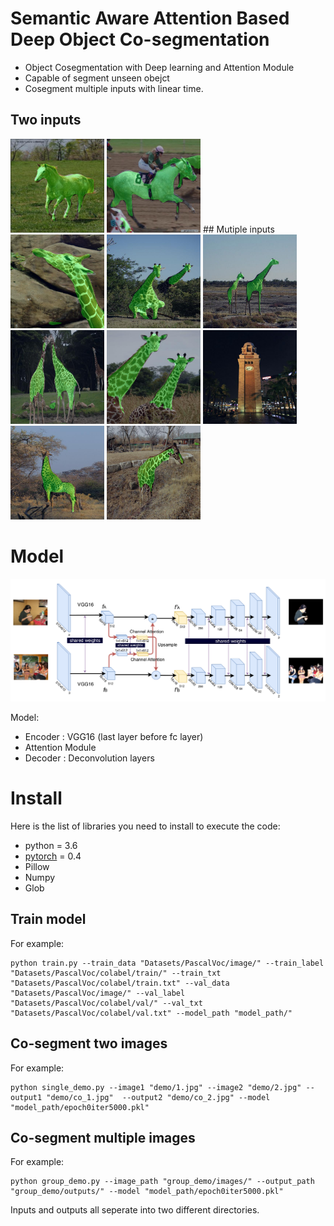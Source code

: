 # Semantic Aware Attention Based Deep Object Co-segmentation

  - Object Cosegmentation with Deep learning and Attention Module
  - Capable of segment unseen obejct
  - Cosegment multiple inputs with linear time.
 
 ## Two inputs
<img src="demo/co_1.jpg" width="150">
<img src="demo/co_2.jpg" width="150">
 ## Mutiple inputs
<img src="group_demo/outputs/co_0.jpg" width="150">
<img src="group_demo/outputs/co_1.jpg" width="150">
<img src="group_demo/outputs/co_2.jpg" width="150">
<img src="group_demo/outputs/co_3.jpg" width="150">
<img src="group_demo/outputs/co_4.jpg" width="150">
<img src="group_demo/outputs/co_5.jpg" width="150">
<img src="group_demo/outputs/co_6.jpg" width="150">
<img src="group_demo/outputs/co_7.jpg" width="150">



# Model
![The overview of the model](paper_images/model1.png "Model")


Model:
  - Encoder : VGG16 (last layer before fc layer)
  - Attention Module
  - Decoder : Deconvolution layers


# Install

Here is the list of libraries you need to install to execute the code:
- python = 3.6
- [pytorch](http://pytorch.org/) = 0.4
- Pillow
- Numpy
- Glob

## Train model
For example:
```
python train.py --train_data "Datasets/PascalVoc/image/" --train_label "Datasets/PascalVoc/colabel/train/" --train_txt "Datasets/PascalVoc/colabel/train.txt" --val_data "Datasets/PascalVoc/image/" --val_label "Datasets/PascalVoc/colabel/val/" --val_txt "Datasets/PascalVoc/colabel/val.txt" --model_path "model_path/"
```

## Co-segment two images
For example:
```
python single_demo.py --image1 "demo/1.jpg" --image2 "demo/2.jpg" --output1 "demo/co_1.jpg"  --output2 "demo/co_2.jpg" --model "model_path/epoch0iter5000.pkl"
```

## Co-segment multiple images
For example:
```
python group_demo.py --image_path "group_demo/images/" --output_path "group_demo/outputs/" --model "model_path/epoch0iter5000.pkl"
```
Inputs and outputs all seperate into two different directories.

